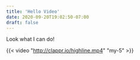 ```yaml
---
title: 'Hello Video'
date: 2020-09-20T19:02:50-07:00
draft: false
---
```


Look what I can do!

{{< video "http://clappr.io/highline.mp4" "my-5" >}}

